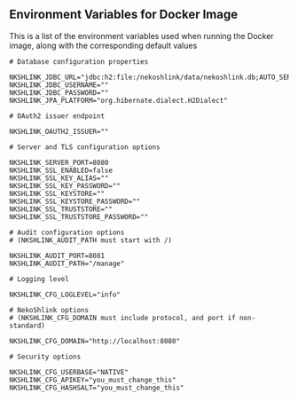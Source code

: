 ## Environment Variables for Docker Image

This is a list of the environment variables used when running the Docker image, along with the corresponding default values

```properties
# Database configuration properties

NKSHLINK_JDBC_URL="jdbc:h2:file:/nekoshlink/data/nekoshlink.db;AUTO_SERVER=TRUE"
NKSHLINK_JDBC_USERNAME=""
NKSHLINK_JDBC_PASSWORD=""
NKSHLINK_JPA_PLATFORM="org.hibernate.dialect.H2Dialect"

# OAuth2 issuer endpoint

NKSHLINK_OAUTH2_ISSUER=""

# Server and TLS configuration options

NKSHLINK_SERVER_PORT=8080
NKSHLINK_SSL_ENABLED=false
NKSHLINK_SSL_KEY_ALIAS=""
NKSHLINK_SSL_KEY_PASSWORD=""
NKSHLINK_SSL_KEYSTORE=""
NKSHLINK_SSL_KEYSTORE_PASSWORD=""
NKSHLINK_SSL_TRUSTSTORE=""
NKSHLINK_SSL_TRUSTSTORE_PASSWORD=""

# Audit configuration options
# (NKSHLINK_AUDIT_PATH must start with /)

NKSHLINK_AUDIT_PORT=8081
NKSHLINK_AUDIT_PATH="/manage"

# Logging level

NKSHLINK_CFG_LOGLEVEL="info"

# NekoShlink options
# (NKSHLINK_CFG_DOMAIN must include protocol, and port if non-standard)

NKSHLINK_CFG_DOMAIN="http://localhost:8080"

# Security options

NKSHLINK_CFG_USERBASE="NATIVE"
NKSHLINK_CFG_APIKEY="you_must_change_this"
NKSHLINK_CFG_HASHSALT="you_must_change_this"
```
